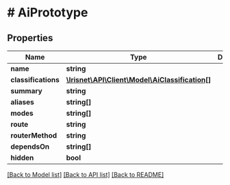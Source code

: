 # # AiPrototype

## Properties

Name | Type | Description | Notes
------------ | ------------- | ------------- | -------------
**name** | **string** |  | [optional]
**classifications** | [**\Irisnet\API\Client\Model\AiClassification[]**](AiClassification.md) |  | [optional]
**summary** | **string** |  | [optional]
**aliases** | **string[]** |  | [optional]
**modes** | **string[]** |  | [optional]
**route** | **string** |  | [optional]
**routerMethod** | **string** |  | [optional]
**dependsOn** | **string[]** |  | [optional]
**hidden** | **bool** |  | [optional]

[[Back to Model list]](../../README.md#models) [[Back to API list]](../../README.md#endpoints) [[Back to README]](../../README.md)
